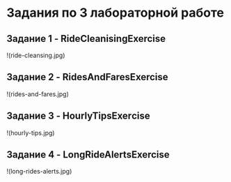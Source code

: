 <h1>Задания по 3 лабораторной работе</h1>

<h2>Задание 1 - RideCleanisingExercise</h2>

!(ride-cleansing.jpg)

<h2>Задание 2 - RidesAndFaresExercise</h2>

!(rides-and-fares.jpg)

<h2>Задание 3 - HourlyTipsExerсise</h2>

!(hourly-tips.jpg)

<h2>Задание 4 - LongRideAlertsExercise</h2>

!(long-rides-alerts.jpg)